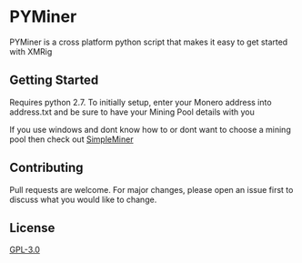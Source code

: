 # PYMiner
PYMiner is a cross platform python script that makes it easy to get started with XMRig



## Getting Started

Requires python 2.7. To initially setup, enter your Monero address into address.txt and be sure to have your Mining Pool details with you


 If you use windows and dont know how to or dont want to choose a mining pool then check out [SimpleMiner](https://github.com/hpott/SimpleMiner)





## Contributing
Pull requests are welcome. For major changes, please open an issue first to discuss what you would like to change.


## License
[GPL-3.0](https://choosealicense.com/licenses/gpl-3.0/)
